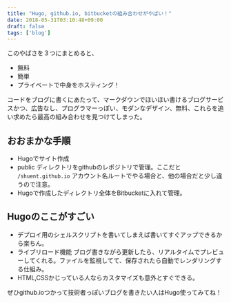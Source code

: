 ```yaml
---
title: "Hugo, github.io, bitbucketの組み合わせがやばい！"
date: 2018-05-31T03:10:48+09:00
draft: false
tags: ['blog']
---
```


このやばさを３つにまとめると、

- 無料
- 簡単
- プライベートで中身をホスティング！

コードをブログに書くにあたって、マークダウンでほいほい書けるブログサービスかつ、広告なし、プログラマーっぽい、モダンなデザイン、無料、これらを追い求めたら最高の組み合わせを見つけてしまった。

## おおまかな手順
- Hugoでサイト作成
- public ディレクトリをgithubのレポジトリで管理。ここだと `/shuent.github.io` アカウント名ルートでやる場合と、他の場合だと少し違うので注意。
- Hugoで作成したディレクトリ全体をBitbucketに入れて管理。

## Hugoのここがすごい

- デプロイ用のシェルスクリプトを書いてしまえば書いてすぐアップできるから楽ちん。
- ライブリロード機能 ブログ書きながら更新したら、リアルタイムでプレビューしてくれる。ファイルを監視してて、保存されたら自動でレンダリングする仕組み。
- HTML,CSSかじっている人ならカスタマイズも意外とすぐできる。

ぜひgithub.ioつかって技術者っぽいブログを書きたい人はHugo使ってみてね！